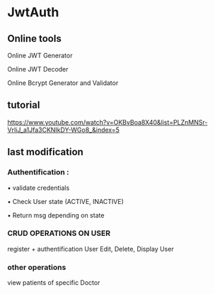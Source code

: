 
# JwtAuth
## Online tools

Online JWT Generator

Online JWT Decoder

Online Bcrypt Generator and Validator

## tutorial

https://www.youtube.com/watch?v=OKBvBoa8X40&list=PLZnMNSr-VrIiJ_a1Jfa3CKNIkDY-WGo8_&index=5

## last modification

### Authentification : 

•	validate credentials

•	Check User state (ACTIVE, INACTIVE) 

•	Return msg depending on state

### CRUD OPERATIONS ON USER

 register + authentification  User
 Edit, Delete, Display User
 
 ### other operations
 view patients of specific Doctor

